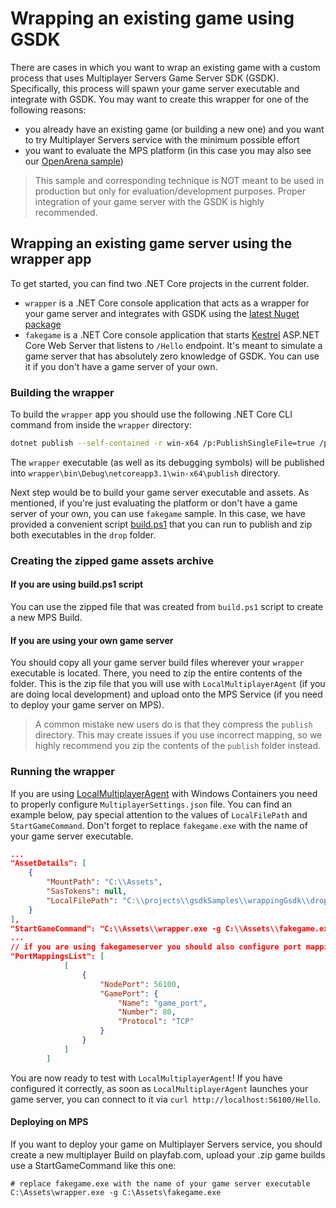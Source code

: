 # Wrapping an existing game using GSDK

There are cases in which you want to wrap an existing game with a custom process that uses Multiplayer Servers Game Server SDK (GSDK). Specifically, this process will spawn your game server executable and integrate with GSDK. You may want to create this wrapper for one of the following reasons:

- you already have an existing game (or building a new one) and you want to try Multiplayer Servers service with the minimum possible effort
- you want to evaluate the MPS platform (in this case you may also see our [OpenArena sample](./OpenArena/README.md))

> This sample and corresponding technique is NOT meant to be used in production but only for evaluation/development purposes. Proper integration of your game server with the GSDK is highly recommended.

## Wrapping an existing game server using the wrapper app

To get started, you can find two .NET Core projects in the current folder. 
- `wrapper` is a .NET Core console application that acts as a wrapper for your game server and integrates with GSDK using the [latest Nuget package](https://www.nuget.org/packages/com.playfab.csharpgsdk)
- `fakegame` is a .NET Core console application that starts [Kestrel](https://docs.microsoft.com/en-us/aspnet/core/fundamentals/servers/kestrel?view=aspnetcore-3.1) ASP.NET Core Web Server that listens to `/Hello` endpoint. It's meant to simulate a game server that has absolutely zero knowledge of GSDK. You can use it if you don't have a game server of your own.

### Building the wrapper

To build the `wrapper` app you should use the following .NET Core CLI command from inside the `wrapper` directory:

```bash
dotnet publish --self-contained -r win-x64 /p:PublishSingleFile=true /p:PublishTrimmed=true
```

The `wrapper` executable (as well as its debugging symbols) will be published into `wrapper\bin\Debug\netcoreapp3.1\win-x64\publish` directory.

Next step would be to build your game server executable and assets. As mentioned, if you're just evaluating the platform or don't have a game server of your own, you can use `fakegame` sample. In this case, we have provided a convenient script [build.ps1](./build.ps1) that you can run to publish and zip both executables in the `drop` folder. 

### Creating the zipped game assets archive

#### If you are using build.ps1 script

You can use the zipped file that was created from `build.ps1` script to create a new MPS Build.

#### If you are using your own game server

You should copy all your game server build files wherever your `wrapper` executable is located. There, you need to zip the entire contents of the folder. This is the zip file that you will use with `LocalMultiplayerAgent` (if you are doing local development) and upload onto the MPS Service (if you need to deploy your game server on MPS).

> A common mistake new users do is that they compress the `publish` directory. This may create issues if you use incorrect mapping, so we highly recommend you zip the contents of the `publish` folder instead.

### Running the wrapper

If you are using [LocalMultiplayerAgent](https://github.com/PlayFab/LocalMultiplayerAgent) with Windows Containers you need to properly configure `MultiplayerSettings.json` file. You can find an example below, pay special attention to the values of `LocalFilePath` and `StartGameCommand`. Don't forget to replace `fakegame.exe` with the name of your game server executable.

```json
...
"AssetDetails": [
    {
        "MountPath": "C:\\Assets",
        "SasTokens": null,
        "LocalFilePath": "C:\\projects\\gsdkSamples\\wrappingGsdk\\drop\\gameassets.zip"
    }
],
"StartGameCommand": "C:\\Assets\\wrapper.exe -g C:\\Assets\\fakegame.exe",
...
// if you are using fakegameserver you should also configure port mapping for port 80
"PortMappingsList": [
            [
                {
                    "NodePort": 56100,
                    "GamePort": {
                        "Name": "game_port",
                        "Number": 80,
                        "Protocol": "TCP"
                    }
                }
            ]
        ]
```

You are now ready to test with `LocalMultiplayerAgent`! If you have configured it correctly, as soon as `LocalMultiplayerAgent` launches your game server, you can connect to it via `curl http://localhost:56100/Hello`.

#### Deploying on MPS

If you want to deploy your game on Multiplayer Servers service, you should create a new multiplayer Build on playfab.com, upload your .zip game builds use a StartGameCommand like this one:

```
# replace fakegame.exe with the name of your game server executable
C:\Assets\wrapper.exe -g C:\Assets\fakegame.exe
```